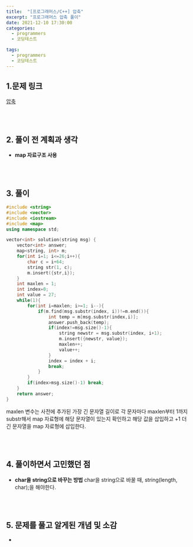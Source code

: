 ```yaml
---
title:  "[프로그래머스/C++] 압축"
excerpt: "프로그래머스 압축 풀이"
date: 2021-12-10 17:30:00
categories:
  - programmers
  - 코딩테스트

tags:
  - programmers
  - 코딩테스트
---
```


## 1.문제 링크

[압축](https://programmers.co.kr/learn/courses/30/lessons/17684)

<br>
<br>

## 2. 풀이 전 계획과 생각

- **map 자료구조 사용**


<br>
<br>

## 3. 풀이

```cpp
#include <string>
#include <vector>
#include <iostream>
#include <map>
using namespace std;

vector<int> solution(string msg) {
    vector<int> answer;
    map<string, int> m;
    for(int i=1; i<=26;i++){
        char c = i+64;
        string str(1, c);
        m.insert({str,i});
    }
    int maxlen = 1;
    int index=0;
    int value = 27;
    while(1){
        for(int i=maxlen; i>=1; i--){
            if(m.find(msg.substr(index, i))!=m.end()){
                int temp = m[msg.substr(index,i)];
                answer.push_back(temp);
                if(index!=msg.size()-1){
                    string newstr = msg.substr(index, i+1);
                    m.insert({newstr, value});
                    maxlen++;
                    value++;
                }
                index = index + i;
                break;
            }
        }
        if(index>msg.size()-1) break;
    }
    return answer;
}
```

maxlen 변수는 사전에 추가된 가장 긴 문자열 길이로 각 문자마다 maxlen부터 1까지 substr해서 map 자료형에 해당 문자열이 있는지 확인하고 해당 값을 삽입하고 +1 더 긴 문자열을 map 자료형에 삽입한다.


<br>
<br>

## 4. 풀이하면서 고민했던 점

- **char을 string으로 바꾸는 방법**
char을 string으로 바꿀 때, string(length, char);을 해야한다.


<br>
<br>

## 5. 문제를 풀고 알게된 개념 및 소감

- 
